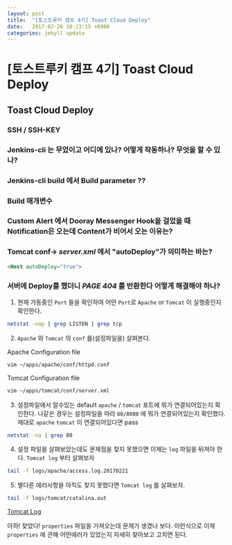 ```yaml
---
layout: post
title:  "[토스트루키 캠프 4기] Toast Cloud Deploy"
date:   2017-02-26 10:23:15 +0900
categories: jekyll update
---
```


# [토스트루키 캠프 4기] Toast Cloud Deploy

## Toast Cloud Deploy

### SSH / SSH-KEY

### Jenkins-cli 는 무었이고 어디에 있나? 어떻게 작동하나? 무엇을 할 수 있나?

### Jenkins-cli build 에서 Build parameter ??

### Build 매개변수

### Custom Alert 에서 Dooray Messenger Hook을 걸었을 때 Notification은 오는데 Content가 비어서 오는 이유는?

### Tomcat conf-> *server.xml* 에서 "autoDeploy"가 의미하는 바는?
```html
<Host autoDeploy="true">
```

### 서버에 Deploy를 했더니 *PAGE 404* 를 반환한다 어떻게 해결해야 하나?

 1. 현재 가동중인 `Port` 들을 확인하여 어떤 `Port`로 `Apache` or `Tomcat` 이 실행중인지 확인한다.

 ```sh
netstat -nap | grep LISTEN | grep tcp
 ```

 2. `Apache` 와 `Tomcat` 의 `conf` 를(설정파일을) 살펴본다.

 Apache Configuration file

 ```sh
 vim ~/apps/apache/conf/httpd.conf
 ```

 Tomcat Configuration file

 ```sh
 vim ~/apps/tomcat/conf/server.xml
 ```

 3. 설정파일에서 알수있는 default `apache` / `tomcat` 포트에 뭐가 연결되어있는지 확인한다. 나같은 경우는 설정파일을 따라 `80/8080` 에 뭐가 연결되어있는지 확인했다. 제대로 `apache` `tomcat` 이 연결되어있다면 pass

 ```sh
 netstat -na | grep 80
 ```

 4. 설정 파일을 살펴보았는데도 문제점을 찾지 못했으면  이제는 `log` 파일을 뒤져야 한다. `Tomcat log` 부터 살펴보자

 ```sh
 tail -f logs/apache/access.log.20170221
 ```

 5. 별다른 에러사항을 아직도 찾지 못했다면 `Tomcat log` 를 살펴보자.

 ```sh
 tail -f logs/tomcat/catalina.out
 ```

  [Tomcat Log](/assets/img/for_post/질문리스트/toast_cloud/tomcat_log.png)

  아하! 찾았다! `properties` 파일을 가져오는데 문제가 생겼나 보다. 이런식으로 이제 `properties` 에 관해 어떤에러가 있었는지 자세히 찾아보고 고치면 된다.
